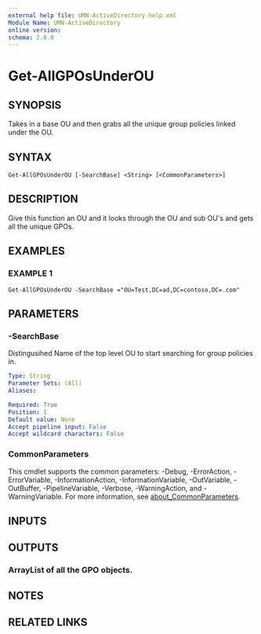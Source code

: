 ```yaml
---
external help file: UMN-ActiveDirectory-help.xml
Module Name: UMN-ActiveDirectory
online version:
schema: 2.0.0
---
```


# Get-AllGPOsUnderOU

## SYNOPSIS
Takes in a base OU and then grabs all the unique group policies linked under the OU.

## SYNTAX

```
Get-AllGPOsUnderOU [-SearchBase] <String> [<CommonParameters>]
```

## DESCRIPTION
Give this function an OU and it looks through the OU and sub OU's and gets all the unique GPOs.

## EXAMPLES

### EXAMPLE 1
```
Get-AllGPOsUnderOU -SearchBase ="OU=Test,DC=ad,DC=contoso,DC=.com"
```

## PARAMETERS

### -SearchBase
Distingusihed Name of the top level OU to start searching for group policies in.

```yaml
Type: String
Parameter Sets: (All)
Aliases:

Required: True
Position: 1
Default value: None
Accept pipeline input: False
Accept wildcard characters: False
```

### CommonParameters
This cmdlet supports the common parameters: -Debug, -ErrorAction, -ErrorVariable, -InformationAction, -InformationVariable, -OutVariable, -OutBuffer, -PipelineVariable, -Verbose, -WarningAction, and -WarningVariable. For more information, see [about_CommonParameters](http://go.microsoft.com/fwlink/?LinkID=113216).

## INPUTS

## OUTPUTS

### ArrayList of all the GPO objects.
## NOTES

## RELATED LINKS
